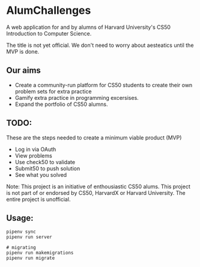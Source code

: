 # AlumChallenges
A web application for and by alumns of Harvard University's CS50 Introduction to Computer Science.

The title is not yet official. We don't need to worry about aesteatics until the MVP is done.

## Our aims
- Create a community-run platform for CS50 students to create their own problem sets for extra practice
- Gamify extra practice in programming excersises.
- Expand the portfolio of CS50 alumns.

## TODO:
These are the steps needed to create a minimum viable product (MVP)
- Log in via OAuth
- View problems
- Use check50 to validate
- Submit50 to push solution
- See what you solved

Note: This project is an initiative of enthousiastic CS50 alums. This project is not part of or endorsed by CS50, HarvardX or Harvard University. The entire project is unofficial.

## Usage:

``` shell
pipenv sync
pipenv run server

# migrating
pipenv run makemigrations
pipenv run migrate
```
